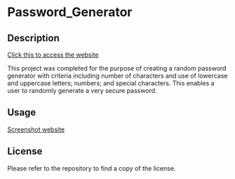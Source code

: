 # Password_Generator

## Description

[Click this to access the website](https://greg-pfeifer.github.io/Password_Generator/)

This project was completed for the purpose of creating a random password generator with criteria including number of characters and use of lowercase and uppercase letters; numbers; and special characters. This enables a user to randomly generate a very secure password.

## Usage

[Screenshot website](Password_Generator_screenshot.png)

## License

Please refer to the repository to find a copy of the license.